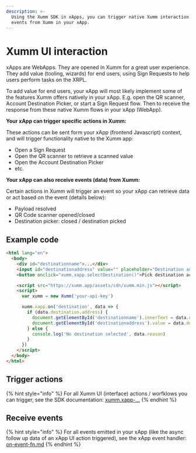 ```yaml
---
description: >-
  Using the Xumm SDK in xApps, you can trigger native Xumm interaction & receive
  events from Xumm in your xApp.
---
```


# Xumm UI interaction

xApps are WebApps. They are opened in Xumm for a great user experience. They add value (tooling, wizards) for end users, using Sign Requests to help users perform tasks on the XRPL.

To add value for end users, your xApp will most likely implement some of the features Xumm offers natively in your xApp. E.g. open the QR scanner, Account Destination Picker, or start a Sign Request flow. Then to receive the response from these native Xumm flows in your xApp (WebApp).

**Your xApp can trigger specific actions in Xumm:**

These actions can be sent form your xApp (frontend Javascript) context, and will trigger functionality native to the Xumm app:

* Open a Sign Request
* Open the QR scanner to retrieve a scanned value
* Open the Account Destination Picker
* etc.

**Your xApp can also receive events (data) from Xumm:**

Certain actions in Xumm will trigger an event so your xApp can retrieve data or act based on the event (details below):

* Payload resolved
* QR Code scanner opened/closed
* Destination picker: closed / destination picked

## Example code

```html
<html lang="en">
  <body>
    <div id="destinationname">...</div>
    <input id="destinationaddress" value="" placeholder="Destination address" />
    <button onclick="xumm.xapp.selectDestination()">Pick destination account</button>

    <script src="https://xumm.app/assets/cdn/xumm.min.js"></script>
    <script>
      var xumm = new Xumm('your-api-key')

      xumm.xapp.on('destination', data => {
        if (data.destination.address) {
          document.getElementById('destinationname').innerText = data.destination.name
          document.getElementById('destinationaddress').value = data.destination.address
        } else {
          console.log('No destination selected', data.reason)
        }
      })
    </script>
  </body>
</html>
```

## Trigger actions

{% hint style="info" %}
For all Xumm UI (interface) actions / worfklows you can trigger, see the SDK documentation: [xumm.xapp-...](../../js-ts-sdk/sdk-ts-js/xumm.xapp-.../ "mention")
{% endhint %}

## Receive events

{% hint style="info" %}
For all events emitted in your xApp (like the async follow up data of an xApp UI action triggered), see the xApp event handler: [on-event-fn.md](../../js-ts-sdk/sdk-ts-js/xumm.xapp-.../on-event-fn.md "mention")
{% endhint %}

